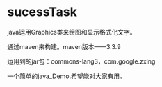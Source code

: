 # sucessTask
java运用Graphics类来绘图和显示格式化文字。

通过maven来构建。maven版本——3.3.9

运用到的jar包：commons-lang3，com.google.zxing

一个简单的java_Demo.希望能对大家有用。
